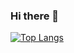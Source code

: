 ### Hi there 👋

[![Top Langs](https://github-readme-stats.vercel.app/api/top-langs/?username=dotorimuk1112&hide=Jupyter%20Notebook&layout=compact&theme=midnight-purple)](https://github.com/JunGyuRyu/github-readme-stats)

<!--
**dotorimuk1112/dotorimuk1112** is a ✨ _special_ ✨ repository because its `README.md` (this file) appears on your GitHub profile.

Here are some ideas to get you started:

- 🔭 I’m currently working on ...
- 🌱 I’m currently learning ...
- 👯 I’m looking to collaborate on ...
- 🤔 I’m looking for help with ...
- 💬 Ask me about ...
- 📫 How to reach me: ...
- 😄 Pronouns: ...
- ⚡ Fun fact: ...
-->
